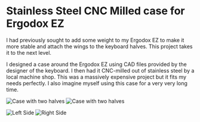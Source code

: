 Stainless Steel CNC Milled case for Ergodox EZ
===============================================

I had previously sought to add some weight to my Ergodox EZ to make it more stable and attach the wings to the keyboard halves. This project takes it to the next level.

I designed a case around the Ergodox EZ using CAD files provided by the designer of the keyboard. I then had it CNC-milled out of stainless steel by a local machine shop. This was a massively expensive project but it fits my needs perfectly. I also imagine myself using this case for a very very long time.


![Case with two halves](https://github.com/lucwastiaux/ergodox/raw/master/steel_case/steel_case_2.jpg)
![Case with two halves](https://github.com/lucwastiaux/ergodox/raw/master/steel_case/steel_case_1.jpg)

![Left Side](https://github.com/lucwastiaux/ergodox/raw/master/steel_case/steel_case_left_1.jpg)
![Right Side](https://github.com/lucwastiaux/ergodox/raw/master/steel_case/steel_case_right_1.jpg)


